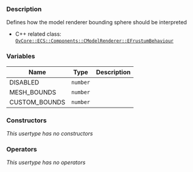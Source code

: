 ### Description
Defines how the model renderer bounding sphere should be interpreted

- C++ related class: [`OvCore::ECS::Components::CModelRenderer::EFrustumBehaviour`](https://github.com/adriengivry/Overload/blob/eca3eeecbcc81013c5d23eaed903813d7547ecb0/Sources/Overload/OvCore/include/OvCore/ECS/Components/CModelRenderer.h#L27)

### Variables
|Name|Type|Description|
|-|-|-|
|DISABLED|`number`||
|MESH_BOUNDS|`number`||
|CUSTOM_BOUNDS|`number`||

### Constructors
_This usertype has no constructors_

### Operators
_This usertype has no operators_